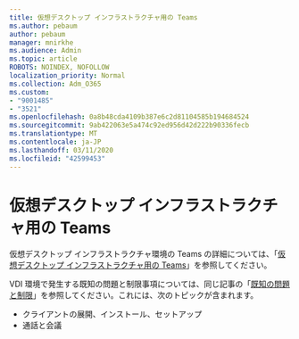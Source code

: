 ```yaml
---
title: 仮想デスクトップ インフラストラクチャ用の Teams
ms.author: pebaum
author: pebaum
manager: mnirkhe
ms.audience: Admin
ms.topic: article
ROBOTS: NOINDEX, NOFOLLOW
localization_priority: Normal
ms.collection: Adm_O365
ms.custom:
- "9001485"
- "3521"
ms.openlocfilehash: 0a8b48cda4109b387e6c2d81104585b194684524
ms.sourcegitcommit: 9ab422063e5a474c92ed956d42d222b90336fecb
ms.translationtype: MT
ms.contentlocale: ja-JP
ms.lasthandoff: 03/11/2020
ms.locfileid: "42599453"
---
```

# <a name="teams-for-virtualized-desktop-infrastructure"></a>仮想デスクトップ インフラストラクチャ用の Teams

仮想デスクトップ インフラストラクチャ環境の Teams の詳細については、「[仮想デスクトップ インフラストラクチャ用の Teams](https://docs.microsoft.com/microsoftteams/teams-for-vdi)」を参照してください。

VDI 環境で発生する既知の問題と制限事項については、同じ記事の「[既知の問題と制限](https://docs.microsoft.com/microsoftteams/teams-for-vdi#known-issues-and-limitations)」を参照してください。これには、次のトピックが含まれます。
 - クライアントの展開、インストール、セットアップ
 - 通話と会議